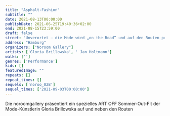 ```yaml
---
title: "Asphalt-Fashion"
subtitle: ""
date: 2021-08-13T00:00:00
publishDate: 2021-06-25T19:40:36+02:00
end: 2021-08-15T23:59:00
draft: false
street: "Unverortet – die Mode wird „on the Road“ und auf den Routen präsentiert"
address: "Hamburg"
organizers: ["Noroom Gallery"]
artists: ['Gloria Brillowska', ' Jan Holtmann']
walks: ['']
genres: ['Performance']
kids: []
featuredImage: ""
repeats: []
repeat_times: []
sequels: ['noroo_02B']
sequel_times: ['2021-09-03T00:00:00']
---
```


Die noroomgallery präsentiert ein spezielles ART OFF Sommer-Out-Fit der Mode-Künstlerin Gloria Brillowska auf und neben den Routen